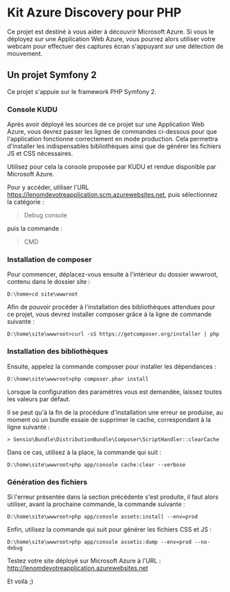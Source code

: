 # Kit Azure Discovery pour PHP

Ce projet est destiné à vous aider à découvrir Microsoft Azure. Si vous le 
déployez sur une Application Web Azure, vous pourrez alors utiliser votre 
webcam pour effectuer des captures écran s'appuyant sur une détection de 
mouvement.

## Un projet Symfony 2

Ce projet s'appuie sur le framework PHP Symfony 2.

### Console KUDU

Après avoir déployé les sources de ce projet sur une Application Web Azure,
vous devrez passer les lignes de commandes ci-dessous pour que l'application
fonctionne correctement en mode production. Cela permettra d'installer les 
indispensables bibliothèques ainsi que de générer les fichiers JS et CSS 
nécessaires.

Utilisez pour cela la console proposée par KUDU et rendue disponible par 
Microsoft Azure. 

Pour y accéder, utiliser l'URL https://lenomdevotreapplication.scm.azurewebsites.net, 
puis sélectionnez la catégorie :

> Debug console 

puis la commande :

> CMD

### Installation de composer

Pour commencer, déplacez-vous ensuite à l'intérieur du dossier wwwroot, contenu dans le dossier
site :

```
D:\home>cd site\wwwroot
```

Afin de pouvoir procéder à l'installation des bibliothèques attendues pour 
ce projet, vous devrez installer composer grâce à la ligne de commande suivante :

```
D:\home\site\wwwroot>curl -sS https://getcomposer.org/installer | php
```

### Installation des bibliothèques

Ensuite, appelez la commande composer pour installer les dépendances :

```
D:\home\site\wwwroot>php composer.phar install
```

Lorsque la configuration des paramètres vous est demandée, laissez toutes les valeurs
par défaut.

Il se peut qu'à la fin de la procédure d'installation une erreur se produise, 
au moment où un bundle essaie de supprimer le cache, correspondant à la ligne suivante :

```
> Sensio\Bundle\DistributionBundle\Composer\ScriptHandler::clearCache
```

Dans ce cas, utilisez à la place, la commande qui suit :

```
D:\home\site\wwwroot>php app/console cache:clear --verbose
```

### Génération des fichiers

Si l'erreur présentée dans la section précédente s'est produite, il faut alors utiliser,
avant la prochaine commande, la commande suivante :

```
D:\home\site\wwwroot>php app/console assets:install --env=prod
```

Enfin, utilisez la commande qui suit pour générer les fichiers CSS et JS :

```
D:\home\site\wwwroot>php app/console assetic:dump --env=prod --no-debug
```

Testez votre site déployé sur Microsoft Azure à l'URL : http://lenomdevotreapplication.azurewebsites.net

Et voilà ;)
